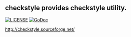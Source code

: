 ## checkstyle provides checkstyle utility.

[![LICENSE](https://img.shields.io/badge/license-MIT-blue.svg)](LICENSE)
[![GoDoc](https://godoc.org/github.com/haya14busa/go-checkstyle/checkstyle?status.svg)](https://godoc.org/github.com/haya14busa/go-checkstyle/checkstyle)

http://checkstyle.sourceforge.net/
